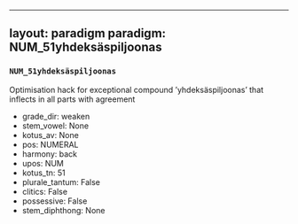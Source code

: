 
---
layout: paradigm
paradigm: NUM_51yhdeksäspiljoonas
---
### ` NUM_51yhdeksäspiljoonas `

Optimisation hack for exceptional compound ’yhdeksäspiljoonas’ that inflects in all parts with agreement
* grade_dir: weaken
* stem_vowel: None
* kotus_av: None
* pos: NUMERAL
* harmony: back
* upos: NUM
* kotus_tn: 51
* plurale_tantum: False
* clitics: False
* possessive: False
* stem_diphthong: None
